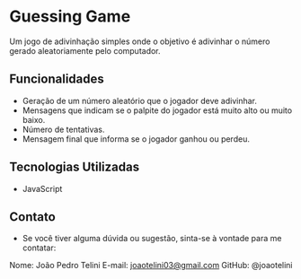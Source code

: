 # Guessing Game

Um jogo de adivinhação simples onde o objetivo é adivinhar o número gerado aleatoriamente pelo computador.

## Funcionalidades

- Geração de um número aleatório que o jogador deve adivinhar.
- Mensagens que indicam se o palpite do jogador está muito alto ou muito baixo.
- Número de tentativas.
- Mensagem final que informa se o jogador ganhou ou perdeu.

## Tecnologias Utilizadas

- JavaScript

## Contato

- Se você tiver alguma dúvida ou sugestão, sinta-se à vontade para me contatar:

Nome: João Pedro Telini
E-mail: joaotelini03@gmail.com
GitHub: @joaotelini
